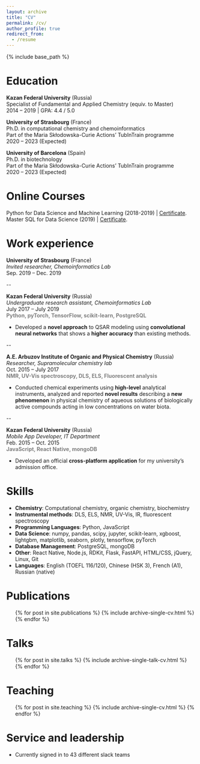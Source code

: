 ```yaml
---
layout: archive
title: "CV"
permalink: /cv/
author_profile: true
redirect_from:
  - /resume
---
```


{% include base_path %}

Education
======

**Kazan Federal University** (Russia)  
Specialist of Fundamental and Applied Chemistry (equiv. to Master)  
2014 – 2019 | GPA: 4.4 / 5.0

**University of Strasbourg** (France)  
Ph.D. in computational chemistry and chemoinformatics  
Part of the Maria Skłodowska-Curie Actions’ TubInTrain programme  
2020 – 2023 (Expected)

**University of Barcelona** (Spain)  
Ph.D. in biotechnology  
Part of the Maria Skłodowska-Curie Actions’ TubInTrain programme  
2020 – 2023 (Expected)

Online Courses
======
Python for Data Science and Machine Learning (2018-2019) | [Certificate](https://www.udemy.com/certificate/UC-CMMUU55W/).  
Master SQL for Data Science (2019) | [Certificate](https://www.udemy.com/certificate/UC-1TS61ULN/).


Work experience
======
**University of Strasbourg** (France)  
*Invited researcher, Chemoinformatics Lab*  
Sep. 2019 – Dec. 2019

--

**Kazan Federal University** (Russia)  
*Undergraduate research assistant, Chemoinformatics Lab*  
July 2017 – July 2019  
**<font color='gray'>Python, pyTorch, TensorFlow, scikit-learn, PostgreSQL</font>**  

* Developed a **novel approach** to QSAR modeling using **convolutional neural networks** that shows a **higher accuracy** than existing methods.

--

**A.E. Arbuzov Institute of Organic and Physical Chemistry** (Russia)  
*Researcher, Supramolecular chemistry lab*  
Oct. 2015 – July 2017  
**<font color='gray'>NMR, UV-Vis spectroscopy, DLS, ELS, Fluorescent analysis</font>**  

* Conducted chemical experiments using **high-level** analytical instruments, analyzed and reported **novel results** describing a **new phenomenon** in physical chemistry of aqueous solutions of biologically active compounds acting in low concentrations on water biota.

--

**Kazan Federal University** (Russia)  
*Mobile App Developer, IT Department*  
Feb. 2015 – Oct. 2015  
**<font color='gray'>JavaScript, React Native, mongoDB</font>**  

* Developed an official **cross-platform application** for my university’s admission office.

  
Skills
======
* **Chemistry**: Computational chemistry, organic chemistry, biochemistry
* **Instrumental methods**: DLS, ELS, NMR, UV-Vis, IR, fluorescent spectroscopy
* **Programming Languages**: Python, JavaScript
* **Data Science**: numpy, pandas, scipy, jupyter, scikit-learn, xgboost, lightgbm, matplotlib, seaborn, plotly, tensorflow, pyTorch
* **Database Management**: PostgreSQL, mongoDB
* **Other**: React Native, Node.js, RDKit, Flask, FastAPI, HTML/CSS, jQuery, Linux, Git
* **Languages**: English (TOEFL 116/120), Chinese (HSK 3), French (A1), Russian (native)

Publications
======
  <ul>{% for post in site.publications %}
    {% include archive-single-cv.html %}
  {% endfor %}</ul>
  
Talks
======
  <ul>{% for post in site.talks %}
    {% include archive-single-talk-cv.html %}
  {% endfor %}</ul>
  
Teaching
======
  <ul>{% for post in site.teaching %}
    {% include archive-single-cv.html %}
  {% endfor %}</ul>
  
Service and leadership
======
* Currently signed in to 43 different slack teams
